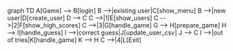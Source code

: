 graph TD
A[Game] --> B[login]
B -->|existing user|C[show_menu]
B -->|new user|D[create_user]
D --> C
C -->|1|E[show_users]
C -->|2|F[show_high_scores]
C -->|3|G[handle_game]
G --> H[prepare_game]
H --> I[handle_guess]
I -->|correct guess|J[update_user_csv]
J --> C
I -->|out of tries|K[handle_game]
K --> H
C -->|4|L[Exit]